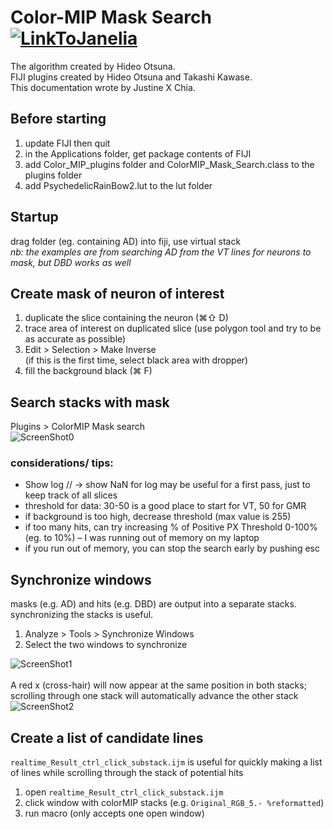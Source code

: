 # Color-MIP Mask Search [![LinkToJanelia](../images/jrc_logo_180x40.png)](https://www.janelia.org)
The algorithm created by Hideo Otsuna.  
FIJI plugins created by Hideo Otsuna and Takashi Kawase.  
This documentation wrote by Justine X Chia.  


## Before starting
 1. update FIJI then quit
 2. in the Applications folder, get package contents of FIJI
 3. add Color_MIP_plugins folder and ColorMIP_Mask_Search.class to the plugins folder
 4. add PsychedelicRainBow2.lut to the lut folder

## Startup
drag folder (eg. containing AD) into fiji, use virtual stack  
_nb: the examples are from searching AD from the VT lines for neurons to mask, but DBD works as well_

## Create mask of neuron of interest
 1. duplicate the slice containing the neuron (⌘⇧ D)
 2. trace area of interest on duplicated slice (use polygon tool and try to be as accurate as possible)
 3. Edit > Selection > Make Inverse  
 (if this is the first time, select black area with dropper)
 4. fill the background black (⌘ F)

## Search stacks with mask
Plugins > ColorMIP Mask search  
![ScreenShot0](../images/scr0.png)
### considerations/ tips:
 - Show log // -> show NaN for log may be useful for a first pass, just to keep track of all slices
 - threshold for data: 30-50 is a good place to start for VT, 50 for GMR
 - if background is too high, decrease threshold (max value is 255)  
 - if too many hits, can try increasing % of Positive PX Threshold 0-100% (eg. to 10%) – I was running out of memory on my laptop
 - if you run out of memory, you can stop the search early by pushing esc

## Synchronize windows
masks (e.g. AD) and hits (e.g. DBD) are output into a separate stacks. synchronizing the stacks is useful.  
 1. Analyze > Tools > Synchronize Windows  
 2. Select the two windows to synchronize  
<!-- dummy -->
![ScreenShot1](../images/scr1.png)  
<br />
A red x (cross-hair) will now appear at the same position in both stacks; scrolling through one stack will automatically advance the other stack  
![ScreenShot2](../images/scr2.png)

## Create a list of candidate lines
`realtime_Result_ctrl_click_substack.ijm` is useful for quickly making a list of lines while scrolling through the stack of potential hits 
 1. open `realtime_Result_ctrl_click_substack.ijm`
 2. click window with colorMIP stacks (e.g. `Original_RGB_5.- %reformatted`)
 3. run macro (only accepts one open window)

